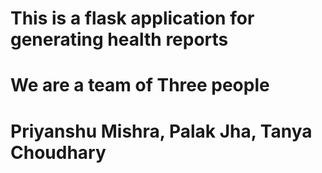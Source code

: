 # This is a flask application for generating health reports
# We are a team of Three people 
# Priyanshu Mishra, Palak Jha, Tanya Choudhary


